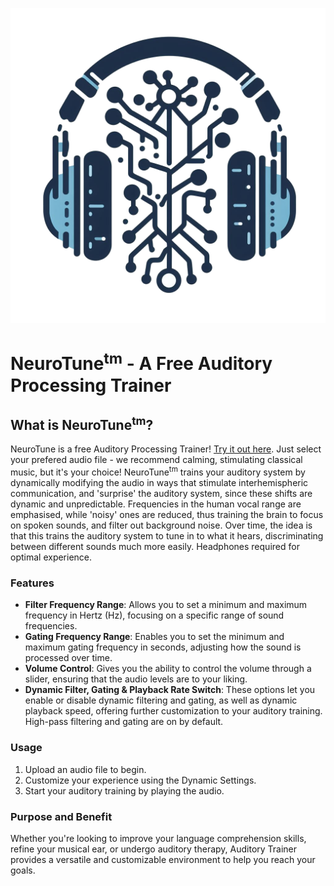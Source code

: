 
![NeuroTune Logo](/icons/icon-512x512.png)
# NeuroTune<sup>tm</sup> - A Free Auditory Processing Trainer


## What is NeuroTune<sup>tm</sup>?

 NeuroTune is a free Auditory Processing Trainer! [Try it out here](https://richardsneyd.github.io/auditory-trainer/). Just select your prefered audio file - we recommend calming, stimulating classical music, but it's your choice! NeuroTune<sup>tm</sup> trains your auditory system by dynamically modifying the audio in ways that stimulate interhemispheric communication, and 'surprise' the auditory system, since these shifts are dynamic and unpredictable. Frequencies in the human vocal range are emphasised, while 'noisy' ones are reduced, thus training the brain to focus on spoken sounds, and filter out background noise. Over time, the idea is that this trains the auditory system to tune in to what it hears, discriminating between different sounds much more easily. Headphones required for optimal experience.

### Features

- **Filter Frequency Range**: Allows you to set a minimum and maximum frequency in Hertz (Hz), focusing on a specific range of sound frequencies.
- **Gating Frequency Range**: Enables you to set the minimum and maximum gating frequency in seconds, adjusting how the sound is processed over time.
- **Volume Control**: Gives you the ability to control the volume through a slider, ensuring that the audio levels are to your liking.
- **Dynamic Filter, Gating  & Playback Rate Switch**: These options let you enable or disable dynamic filtering and gating, as well as dynamic playback speed, offering further customization to your auditory training. High-pass filtering and gating are on by default.

### Usage

1. Upload an audio file to begin.
2. Customize your experience using the Dynamic Settings.
3. Start your auditory training by playing the audio.

### Purpose and Benefit

Whether you're looking to improve your language comprehension skills, refine your musical ear, or undergo auditory therapy, Auditory Trainer provides a versatile and customizable environment to help you reach your goals.

